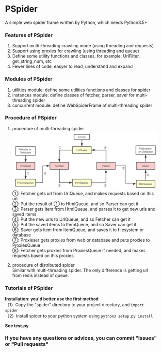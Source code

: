 # PSpider

A simple web spider frame written by Python, which needs Python3.5+

### Features of PSpider
1. Support multi-threading crawling mode (using threading and requests)
2. Support using proxies for crawling (using threading and queue)
3. Define some utility functions and classes, for example: UrlFilter, get_string_num, etc
4. Fewer lines of code, easyer to read, understand and expand

### Modules of PSpider
1. utilities module: define some utilities functions and classes for spider
2. instances module: define classes of fetcher, parser, saver for multi-threading spider
3. concurrent module: define WebSpiderFrame of multi-threading spider

### Procedure of PSpider
1. procedure of multi-threading spider  
![](procedure.png)  
①: Fetcher gets url from UrlQueue, and makes requests based on this url  
②: Put the result of ① to HtmlQueue, and so Parser can get it  
③: Parser gets item from HtmlQueue, and parses it to get new urls and saved items  
④: Put the new urls to UrlQueue, and so Fetcher can get it  
⑤: Put the saved items to ItemQueue, and so Saver can get it  
⑥: Saver gets item from ItemQueue, and saves it to filesystem or database  
⑦: Proxieser gets proxies from web or database and puts proxies to ProxiesQueue  
⑧: Fetcher gets proxies from ProxiesQueue if needed, and makes requests based on this proxies  

2. procedure of distributed spider  
Similar with multi-threading spider. The only difference is getting url from redis instead of queue.  

### Tutorials of PSpider
**Installation: you'd better use the first method**  
（1）Copy the "spider" directory to your project directory, and `import spider`  
（2）Install spider to your python system using `python3 setup.py install`  

**See test.py**  

### If you have any questions or advices, you can commit "Issues" or "Pull requests"
